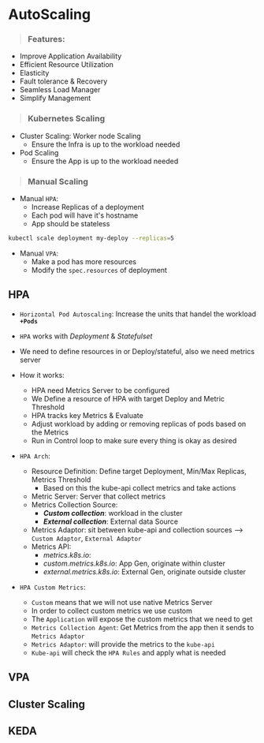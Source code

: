 # AutoScaling
> ### Features:
- Improve Application Availability
- Efficient Resource Utilization
- Elasticity
- Fault tolerance & Recovery
- Seamless Load Manager
- Simplify Management
> ### Kubernetes Scaling

- Cluster Scaling: Worker node Scaling
    - Ensure the Infra is up to the workload needed
- Pod Scaling
    - Ensure the App is up to the workload needed
> ### Manual Scaling 
- Manual `HPA`:
    - Increase Replicas of a deployment 
    - Each pod will have it's hostname
    - App should be stateless
```bash
kubectl scale deployment my-deploy --replicas=5
```
- Manual `VPA`:
    - Make a pod has more resources
    - Modify the `spec.resources` of deployment

## HPA
- `Horizontal Pod Autoscaling`:  Increase the units that handel the workload **`+Pods`**
- `HPA` works with *Deployment* & *Statefulset*
- We need to define resources in or Deploy/stateful, also we need metrics server
- How it works:
    - HPA need Metrics Server to be configured
    - We Define a resource of HPA with target Deploy and Metric Threshold 
    - HPA tracks key Metrics & Evaluate
    - Adjust workload by adding or removing replicas of pods based on the Metrics
    - Run in Control loop to make sure every thing is okay as desired
- `HPA Arch`:
    - Resource Definition: Define target Deployment, Min/Max Replicas, Metrics Threshold
        - Based on this the kube-api collect metrics and take actions
    - Metric Server: Server that collect metrics 
    - Metrics Collection Source: 
        - ***Custom collection***: workload in the cluster 
        - ***External collection***: External data Source
    - Metrics Adaptor: sit between kube-api and collection sources --> `Custom Adaptor`, `External Adaptor`
    - Metrics API: 
        - *metrics.k8s.io*: 
        - *custom.metrics.k8s.io*: App Gen, originate within cluster
        - *external.metrics.k8s.io*: External Gen, originate outside cluster

- `HPA Custom Metrics`: 
    - `Custom` means that we will not use native Metrics Server
    - In order to collect custom metrics we use custom 
    - The `Application` will expose the custom metrics that we need to get
    - `Metrics Collection Agent`: Get Metrics from the app then it sends to `Metrics Adaptor`
    - `Metrics Adaptor`: will provide the metrics to the `kube-api`
    - `Kube-api` will check the `HPA Rules` and apply what is needed 



## VPA

## Cluster Scaling

## KEDA
